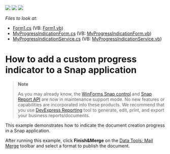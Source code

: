 <!-- default badges list -->
![](https://img.shields.io/endpoint?url=https://codecentral.devexpress.com/api/v1/VersionRange/128608485/14.1.3%2B)
[![](https://img.shields.io/badge/Open_in_DevExpress_Support_Center-FF7200?style=flat-square&logo=DevExpress&logoColor=white)](https://supportcenter.devexpress.com/ticket/details/E5074)
[![](https://img.shields.io/badge/📖_How_to_use_DevExpress_Examples-e9f6fc?style=flat-square)](https://docs.devexpress.com/GeneralInformation/403183)
<!-- default badges end -->
<!-- default file list -->
*Files to look at*:

* [Form1.cs](./CS/CustomProgressIndicator/Form1.cs) (VB: [Form1.vb](./VB/CustomProgressIndicator/Form1.vb))
* [MyProgressIndicationForm.cs](./CS/CustomProgressIndicator/MyProgressIndicationForm.cs) (VB: [MyProgressIndicationForm.vb](./VB/CustomProgressIndicator/MyProgressIndicationForm.vb))
* [MyProgressIndicationService.cs](./CS/CustomProgressIndicator/MyProgressIndicationService.cs) (VB: [MyProgressIndicationService.vb](./VB/CustomProgressIndicator/MyProgressIndicationService.vb))
<!-- default file list end -->
# How to add a custom progress indicator to a Snap application

> **Note**
>
> As you may already know, the [WinForms Snap control](https://docs.devexpress.com/WindowsForms/11373/controls-and-libraries/snap) and [Snap Report API](https://docs.devexpress.com/OfficeFileAPI/15188/snap-report-api) are now in maintenance support mode. No new features or capabilities are incorporated into these products. We recommend that you use [DevExpress Reporting](https://docs.devexpress.com/XtraReports/2162/reporting) tool to generate, edit, print, and export your business reports/documents.

<p>This example demonstrates how to indicate the document creation progress in a Snap application.</p><p>After running this example, click <strong>Finish&Merge</strong> on the <a href="http://documentation.devexpress.com/#WindowsForms/CustomDocument16496"><u>Data Tools: Mail Merge</u></a> toolbar and select a format to publish the document.</p><br />


<br/>


